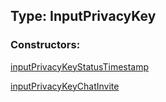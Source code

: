 ## Type: InputPrivacyKey  

### Constructors:

[inputPrivacyKeyStatusTimestamp](../constructors/inputPrivacyKeyStatusTimestamp.md)  

[inputPrivacyKeyChatInvite](../constructors/inputPrivacyKeyChatInvite.md)  


